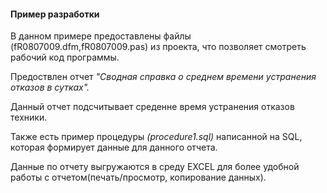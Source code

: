 #### Пример разработки 
В данном примере предоставлены файлы (fR0807009.dfm,fR0807009.pas) из  проекта, что позволяет смотреть рабочий код программы. 
 
   Предоствлен отчет _"Сводная справка о среднем времени устранения отказов в сутках"._

   Данный отчет подсчитывает среденне время устранения отказов техники.

   Также есть пример процедуры _(procedure1.sql)_ написанной на SQL, которая формирует данные для данного отчета.

Данные по отчету выгружаются в среду EXCEL для более удобной  работы с отчетом(печать/просмотр, копирование данных).
